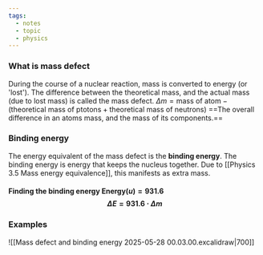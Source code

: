 ```yaml
---
tags:
  - notes
  - topic
  - physics
---
```

### What is mass defect
During the course of a nuclear reaction, mass is converted to energy (or 'lost'). The difference between the theoretical mass, and the actual mass (due to lost mass) is called the mass defect.
$\Delta m = \textrm{mass of atom} - (\textrm{theoretical mass of ptotons}+ \textrm{theoretical mass of neutrons})$
==The overall difference in an atoms mass, and the mass of its components.==
### Binding energy
The energy equivalent of the mass defect is the **binding energy**. The binding energy is energy that keeps the nucleus together. Due to [[Physics 3.5 Mass energy equivalence]], this manifests as extra mass. 
#### Finding the binding energy Energy($u$)$=931.6$  $$\Delta E = 931.6 \cdot \Delta m$$
### Examples
![[Mass defect and binding energy 2025-05-28 00.03.00.excalidraw|700]]

